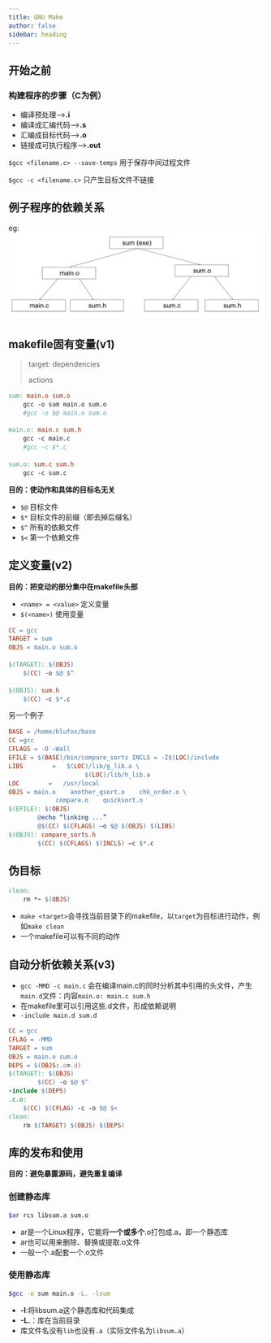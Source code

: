 ```yaml
---
title: GNU Make
author: false
sidebar: heading
---
```


## 开始之前
### 构建程序的步骤（C为例）
- 编译预处理-->**.i**
- 编译成汇编代码-->**.s**
- 汇编成目标代码-->**.o**
- 链接成可执行程序-->**.out**

`$gcc <filename.c> --save-temps` 用于保存中间过程文件

`$gcc -c <filename.c>` 只产生目标文件不链接

## 例子程序的依赖关系
eg:
![](/c/make/eg.png)

## makefile固有变量(v1)

>target: dependencies
>
>actions

```makefile
sum: main.o sum.o
    gcc -o sum main.o sum.o
    #gcc -o $@ main.o sum.o

main.o: main.c sum.h
    gcc -c main.c
    #gcc -c $*.c

sum.o: sum.c sum.h
    gcc -c sum.c
```

**目的：使动作和具体的目标名无关**

- `$@` 目标文件
- `$*` 目标文件的前缀（即去掉后缀名）
- `$^` 所有的依赖文件
- `$<` 第一个依赖文件

## 定义变量(v2)
**目的：把变动的部分集中在makefile头部**
- `<name> = <value>` 定义变量
- `$(<name>)` 使用变量

```makefile
CC = gcc
TARGET = sum
OBJS = main.o sum.o

$(TARGET): $(OBJS)
    $(CC) -o $@ $^

$(OBJS): sum.h
    $(CC) -c $*.c
```
另一个例子
```makefile
BASE = /home/blufox/base
CC =gcc
CFLAGS = -O –Wall
EFILE = $(BASE)/bin/compare_sorts INCLS = -I$(LOC)/include
LIBS        =   $(LOC)/lib/g_lib.a \
                     $(LOC)/lib/h_lib.a
LOC        =   /usr/local
OBJS = main.o    another_qsort.o    chk_order.o \
             compare.o    quicksort.o
$(EFILE): $(OBJS)
        @echo “linking ...”
        @$(CC) $(CFLAGS) –o $@ $(OBJS) $(LIBS)
$(OBJS): compare_sorts.h
        $(CC) $(CFLAGS) $(INCLS) –c $*.c
```

## 伪目标
```makefile
clean:
    rm *~ $(OBJS)
```
- `make <target>`会寻找当前目录下的makefile，以`target`为目标进行动作，例如`make clean`
- 一个makefile可以有不同的动作

## 自动分析依赖关系(v3)
- `gcc -MMD -c main.c` 会在编译main.c的同时分析其中引用的头文件，产生`main.d`文件：内容`main.o: main.c sum.h`
- 在makefile里可以引用这些.d文件，形成依赖说明
- `-include main.d sum.d`

```makefile
CC = gcc
CFLAG = -MMD
TARGET = sum
OBJS = main.o sum.o
DEPS = $(OBJS:.o=.d)
$(TARGET): $(OBJS)
        $(CC) -o $@ $^
-include $(DEPS)
.c.o:
    $(CC) $(CFLAG) -c -o $@ $<
clean:
    rm $(TARGET) $(OBJS) $(DEPS)
```

## 库的发布和使用
**目的：避免暴露源码，避免重复编译**

### 创建静态库
```sh
$ar rcs libsum.a sum.o
```
- ar是一个Linux程序，它能将**一个或多个**.o打包成.a，即一个静态库
- ar也可以用来删除、替换或提取.o文件
- 一般一个.a配套一个.o文件

### 使用静态库
```sh
$gcc -o sum main.o -L. -lsum
```
- **-l**:将libsum.a这个静态库和代码集成
- **-L.**：库在当前目录
- 库文件名没有`lib`也没有`.a`（实际文件名为`libsum.a`）